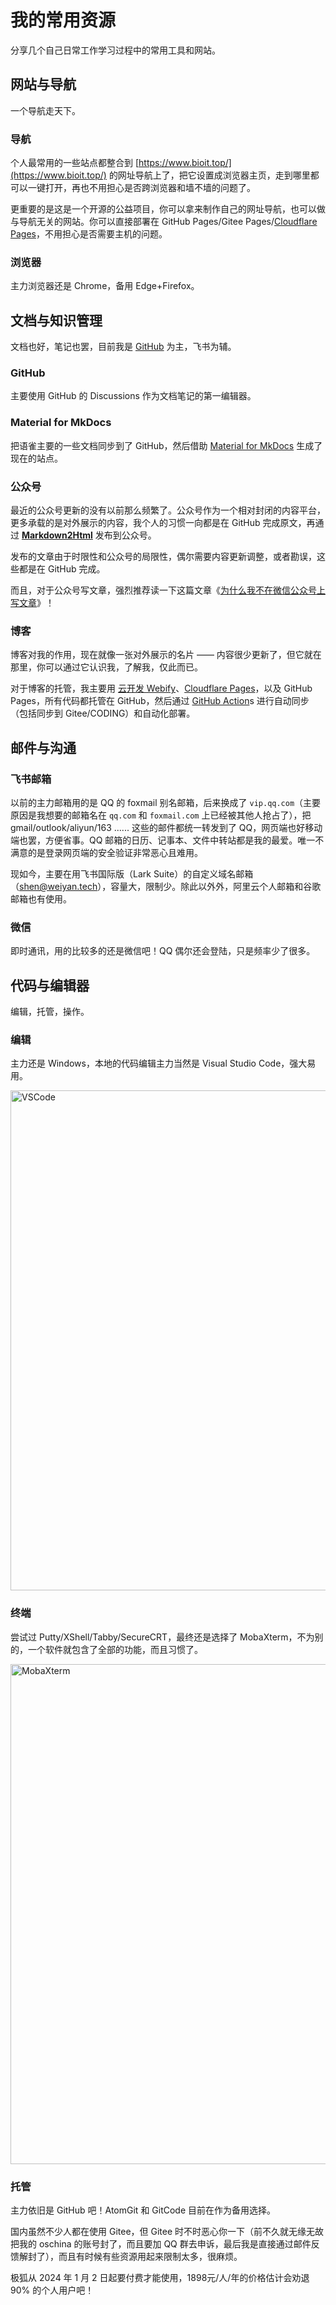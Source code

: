 # 我的常用资源

分享几个自己日常工作学习过程中的常用工具和网站。

## 网站与导航

一个导航走天下。

### 导航

个人最常用的一些站点都整合到 [https://www.bioit.top/](https://www.bioit.top/) 的网址导航上了，把它设置成浏览器主页，走到哪里都可以一键打开，再也不用担心是否跨浏览器和墙不墙的问题了。

更重要的是这是一个开源的公益项目，你可以拿来制作自己的网址导航，也可以做与导航无关的网站。你可以直接部署在 GitHub Pages/Gitee Pages/[Cloudflare Pages](https://pages.cloudflare.com/)，不用担心是否需要主机的问题。

### 浏览器

主力浏览器还是 Chrome，备用 Edge+Firefox。

## 文档与知识管理

文档也好，笔记也罢，目前我是 [GitHub](https://github.com/shenweiyan) 为主，飞书为辅。

### GitHub

主要使用 GitHub 的 Discussions 作为文档笔记的第一编辑器。

### Material for MkDocs

把语雀主要的一些文档同步到了 GitHub，然后借助 [Material for MkDocs](https://www.weiyan.cc/) 生成了现在的站点。

### 公众号

最近的公众号更新的没有以前那么频繁了。公众号作为一个相对封闭的内容平台，更多承载的是对外展示的内容，我个人的习惯一向都是在 GitHub 完成原文，再通过 [**Markdown2Html**](https://md.bioitee.com/) 发布到公众号。

发布的文章由于时限性和公众号的局限性，偶尔需要内容更新调整，或者勘误，这些都是在 GitHub 完成。

而且，对于公众号写文章，强烈推荐读一下这篇文章《[为什么我不在微信公众号上写文章](https://www.yuque.com/shenweiyan/articles/qw325a?view=doc_embed)》！

### 博客

博客对我的作用，现在就像一张对外展示的名片 —— 内容很少更新了，但它就在那里，你可以通过它认识我，了解我，仅此而已。

对于博客的托管，我主要用 [云开发 Webify](https://webify.cloudbase.net/)、[Cloudflare Pages](https://pages.cloudflare.com/)，以及 GitHub Pages，所有代码都托管在 GitHub，然后通过 [GitHub Action](https://github.com/actions)s 进行自动同步（包括同步到 Gitee/CODING）和自动化部署。


## 邮件与沟通

### 飞书邮箱

以前的主力邮箱用的是 QQ 的 foxmail 别名邮箱，后来换成了 `vip.qq.com`（主要原因是我想要的邮箱名在 `qq.com` 和 `foxmail.com` 上已经被其他人抢占了），把 gmail/outlook/aliyun/163 ...... 这些的邮件都统一转发到了 QQ，网页端也好移动端也罢，方便省事。QQ 邮箱的日历、记事本、文件中转站都是我的最爱。唯一不满意的是登录网页端的安全验证非常恶心且难用。

现如今，主要在用飞书国际版（Lark Suite）的自定义域名邮箱（<shen@weiyan.tech>），容量大，限制少。除此以外外，阿里云个人邮箱和谷歌邮箱也有使用。

### 微信

即时通讯，用的比较多的还是微信吧！QQ 偶尔还会登陆，只是频率少了很多。

## 代码与编辑器

编辑，托管，操作。

### 编辑

主力还是 Windows，本地的代码编辑主力当然是 Visual Studio Code，强大易用。

<img src="https://kg.weiyan.cc/0000/img/vscode-mac-2x-v2.webp" width=800 alt="VSCode">


### 终端

尝试过 Putty/XShell/Tabby/SecureCRT，最终还是选择了 MobaXterm，不为别的，一个软件就包含了全部的功能，而且习惯了。

<img src="https://kg.weiyan.cc/0000/img/mobaxterm.webp" width=800 alt="MobaXterm">

### 托管

主力依旧是 GitHub 吧！AtomGit 和 GitCode 目前在作为备用选择。

国内虽然不少人都在使用 Gitee，但 Gitee 时不时恶心你一下（前不久就无缘无故把我的 oschina 的账号封了，而且要加 QQ 群去申诉，最后我是直接通过邮件反馈解封了），而且有时候有些资源用起来限制太多，很麻烦。

极狐从 2024 年 1 月 2 日起要付费才能使用，1898元/人/年的价格估计会劝退 90% 的个人用户吧！

